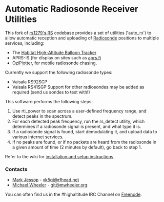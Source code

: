 # Automatic Radiosonde Receiver Utilities
This fork of [rs1279's RS](https://github.com/rs1729/RS) codebase provides a set of utilities ('auto_rx') to allow automatic reception and uploading of [Radiosonde](https://en.wikipedia.org/wiki/Radiosonde) positions to multiple services, including:
* The [Habitat High-Altitude Balloon Tracker](https://tracker.habhub.org)
* APRS-IS (for display on sites such as [aprs.fi](https://aprs.fi)
* [OziPlotter](https://github.com/projecthorus/oziplotter), for mobile radiosonde chasing.

Currently we support the following radiosonde types:
* Vaisala RS92SGP
* Vaisala RS41SGP
Support for other radiosondes may be added as required (send us sondes to test with!)

This software performs the following steps:
1. Use rtl_power to scan across a user-defined frequency range, and detect peaks in the spectrum.
2. For each detected peak frequency, run the rs_detect utility, which determines if a radiosonde signal is present, and what type it is.
3. If a radiosonde signal is found, start demodulating it, and upload data to various internet services.
4. If no peaks are found, or if no packets are heard from the radiosonde in a given amount of time (2 minutes by default), go back to step 1.

Refer to the wiki for [installation and setup instructions](https://github.com/projecthorus/radiosonde_auto_rx/wiki).

### Contacts
* [Mark Jessop](https://github.com/darksidelemm) - vk5qi@rfhead.net
* [Michael Wheeler](https://github.com/TheSkorm) - git@mwheeler.org

You can often find us in the #highaltitude IRC Channel on [Freenode](https://webchat.freenode.net/).